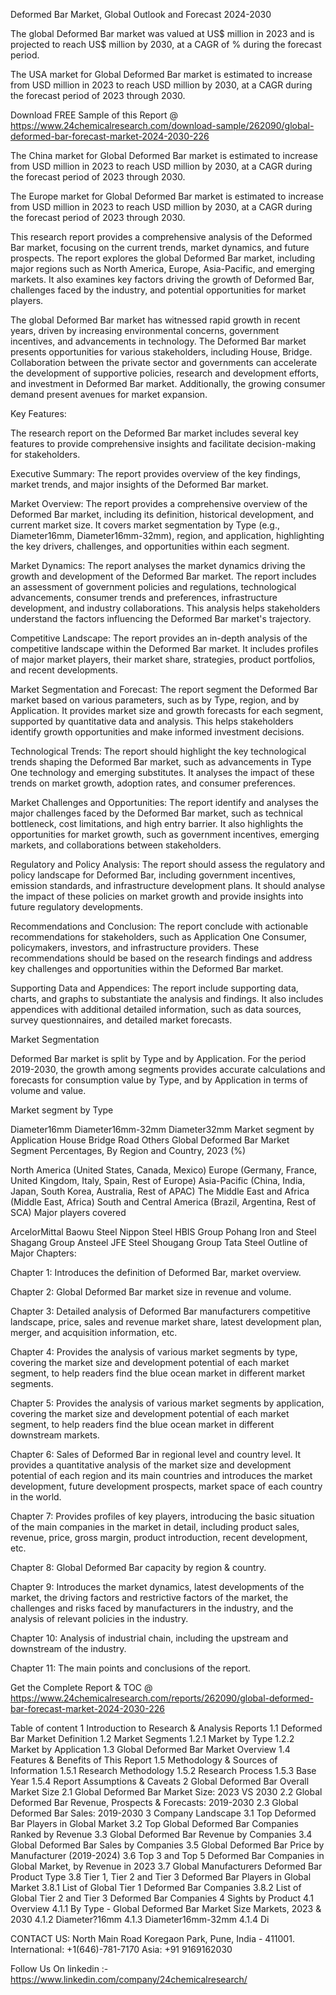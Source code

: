 Deformed Bar Market, Global Outlook and Forecast 2024-2030

The global Deformed Bar market was valued at US$ million in 2023 and is projected to reach US$ million by 2030, at a CAGR of % during the forecast period.

The USA market for Global Deformed Bar market is estimated to increase from USD million in 2023 to reach USD million by 2030, at a CAGR during the forecast period of 2023 through 2030.

Download FREE Sample of this Report @ https://www.24chemicalresearch.com/download-sample/262090/global-deformed-bar-forecast-market-2024-2030-226

The China market for Global Deformed Bar market is estimated to increase from USD million in 2023 to reach USD million by 2030, at a CAGR during the forecast period of 2023 through 2030.

The Europe market for Global Deformed Bar market is estimated to increase from USD million in 2023 to reach USD million by 2030, at a CAGR during the forecast period of 2023 through 2030.

This research report provides a comprehensive analysis of the Deformed Bar market, focusing on the current trends, market dynamics, and future prospects. The report explores the global Deformed Bar market, including major regions such as North America, Europe, Asia-Pacific, and emerging markets. It also examines key factors driving the growth of Deformed Bar, challenges faced by the industry, and potential opportunities for market players.

The global Deformed Bar market has witnessed rapid growth in recent years, driven by increasing environmental concerns, government incentives, and advancements in technology. The Deformed Bar market presents opportunities for various stakeholders, including House, Bridge. Collaboration between the private sector and governments can accelerate the development of supportive policies, research and development efforts, and investment in Deformed Bar market. Additionally, the growing consumer demand present avenues for market expansion.

Key Features:

The research report on the Deformed Bar market includes several key features to provide comprehensive insights and facilitate decision-making for stakeholders.

Executive Summary: The report provides overview of the key findings, market trends, and major insights of the Deformed Bar market.

Market Overview: The report provides a comprehensive overview of the Deformed Bar market, including its definition, historical development, and current market size. It covers market segmentation by Type (e.g., Diameter16mm, Diameter16mm-32mm), region, and application, highlighting the key drivers, challenges, and opportunities within each segment.

Market Dynamics: The report analyses the market dynamics driving the growth and development of the Deformed Bar market. The report includes an assessment of government policies and regulations, technological advancements, consumer trends and preferences, infrastructure development, and industry collaborations. This analysis helps stakeholders understand the factors influencing the Deformed Bar market's trajectory.

Competitive Landscape: The report provides an in-depth analysis of the competitive landscape within the Deformed Bar market. It includes profiles of major market players, their market share, strategies, product portfolios, and recent developments.

Market Segmentation and Forecast: The report segment the Deformed Bar market based on various parameters, such as by Type, region, and by Application. It provides market size and growth forecasts for each segment, supported by quantitative data and analysis. This helps stakeholders identify growth opportunities and make informed investment decisions.

Technological Trends: The report should highlight the key technological trends shaping the Deformed Bar market, such as advancements in Type One technology and emerging substitutes. It analyses the impact of these trends on market growth, adoption rates, and consumer preferences.

Market Challenges and Opportunities: The report identify and analyses the major challenges faced by the Deformed Bar market, such as technical bottleneck, cost limitations, and high entry barrier. It also highlights the opportunities for market growth, such as government incentives, emerging markets, and collaborations between stakeholders.

Regulatory and Policy Analysis: The report should assess the regulatory and policy landscape for Deformed Bar, including government incentives, emission standards, and infrastructure development plans. It should analyse the impact of these policies on market growth and provide insights into future regulatory developments.

Recommendations and Conclusion: The report conclude with actionable recommendations for stakeholders, such as Application One Consumer, policymakers, investors, and infrastructure providers. These recommendations should be based on the research findings and address key challenges and opportunities within the Deformed Bar market.

Supporting Data and Appendices: The report include supporting data, charts, and graphs to substantiate the analysis and findings. It also includes appendices with additional detailed information, such as data sources, survey questionnaires, and detailed market forecasts.

Market Segmentation

Deformed Bar market is split by Type and by Application. For the period 2019-2030, the growth among segments provides accurate calculations and forecasts for consumption value by Type, and by Application in terms of volume and value.

Market segment by Type

Diameter16mm
Diameter16mm-32mm
Diameter32mm
Market segment by Application
House
Bridge
Road
Others
Global Deformed Bar Market Segment Percentages, By Region and Country, 2023 (%)

North America (United States, Canada, Mexico)
Europe (Germany, France, United Kingdom, Italy, Spain, Rest of Europe)
Asia-Pacific (China, India, Japan, South Korea, Australia, Rest of APAC)
The Middle East and Africa (Middle East, Africa)
South and Central America (Brazil, Argentina, Rest of SCA)
Major players covered

ArcelorMittal
Baowu Steel
Nippon Steel
HBIS Group
Pohang Iron and Steel
Shagang Group
Ansteel
JFE Steel
Shougang Group
Tata Steel
Outline of Major Chapters:

Chapter 1: Introduces the definition of Deformed Bar, market overview.

Chapter 2: Global Deformed Bar market size in revenue and volume.

Chapter 3: Detailed analysis of Deformed Bar manufacturers competitive landscape, price, sales and revenue market share, latest development plan, merger, and acquisition information, etc.

Chapter 4: Provides the analysis of various market segments by type, covering the market size and development potential of each market segment, to help readers find the blue ocean market in different market segments.

Chapter 5: Provides the analysis of various market segments by application, covering the market size and development potential of each market segment, to help readers find the blue ocean market in different downstream markets.

Chapter 6: Sales of Deformed Bar in regional level and country level. It provides a quantitative analysis of the market size and development potential of each region and its main countries and introduces the market development, future development prospects, market space of each country in the world.

Chapter 7: Provides profiles of key players, introducing the basic situation of the main companies in the market in detail, including product sales, revenue, price, gross margin, product introduction, recent development, etc.

Chapter 8: Global Deformed Bar capacity by region & country.

Chapter 9: Introduces the market dynamics, latest developments of the market, the driving factors and restrictive factors of the market, the challenges and risks faced by manufacturers in the industry, and the analysis of relevant policies in the industry.

Chapter 10: Analysis of industrial chain, including the upstream and downstream of the industry.

Chapter 11: The main points and conclusions of the report.

Get the Complete Report & TOC @ https://www.24chemicalresearch.com/reports/262090/global-deformed-bar-forecast-market-2024-2030-226

Table of content
1 Introduction to Research & Analysis Reports
1.1 Deformed Bar Market Definition
1.2 Market Segments
1.2.1 Market by Type
1.2.2 Market by Application
1.3 Global Deformed Bar Market Overview
1.4 Features & Benefits of This Report
1.5 Methodology & Sources of Information
1.5.1 Research Methodology
1.5.2 Research Process
1.5.3 Base Year
1.5.4 Report Assumptions & Caveats
2 Global Deformed Bar Overall Market Size
2.1 Global Deformed Bar Market Size: 2023 VS 2030
2.2 Global Deformed Bar Revenue, Prospects & Forecasts: 2019-2030
2.3 Global Deformed Bar Sales: 2019-2030
3 Company Landscape
3.1 Top Deformed Bar Players in Global Market
3.2 Top Global Deformed Bar Companies Ranked by Revenue
3.3 Global Deformed Bar Revenue by Companies
3.4 Global Deformed Bar Sales by Companies
3.5 Global Deformed Bar Price by Manufacturer (2019-2024)
3.6 Top 3 and Top 5 Deformed Bar Companies in Global Market, by Revenue in 2023
3.7 Global Manufacturers Deformed Bar Product Type
3.8 Tier 1, Tier 2 and Tier 3 Deformed Bar Players in Global Market
3.8.1 List of Global Tier 1 Deformed Bar Companies
3.8.2 List of Global Tier 2 and Tier 3 Deformed Bar Companies
4 Sights by Product
4.1 Overview
4.1.1 By Type - Global Deformed Bar Market Size Markets, 2023 & 2030
4.1.2 Diameter?16mm
4.1.3 Diameter16mm-32mm
4.1.4 Di

CONTACT US:
North Main Road Koregaon Park, Pune, India - 411001.
International: +1(646)-781-7170
Asia: +91 9169162030

Follow Us On linkedin :- https://www.linkedin.com/company/24chemicalresearch/
